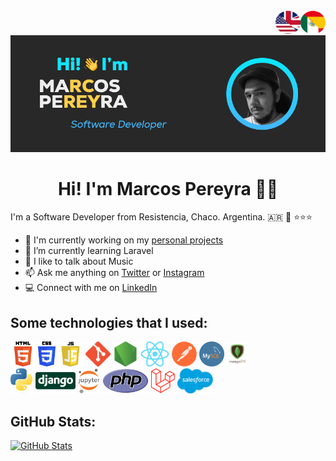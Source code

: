 <div align="center">
  <a href="https://github.com/MarkeZito3/MarkeZito3/blob/master/README-es.md">
    <img align="right" alt="GIF" src="./assets/spanish-btn.png" width="40" height="40" />
  </a>
  <a href="https://github.com/MarkeZito3/MarkeZito3/blob/master/README.md">
    <img align="right" alt="GIF" src="./assets/english-btn.png" width="40" height="40" />
  </a>
  <img  src="./assets/banner of me-ARGENTINA.png">
</div>

<!-- day version -->
<!-- <div align="center"><img src="./assets/banner of me_ bg-white.png"></div> -->

<h1 align="center">
  Hi! I'm Marcos Pereyra 🦊👋
</h1>

I'm a Software Developer from Resistencia, Chaco. Argentina. :argentina: 🧉 ⭐⭐⭐

- 🏢  I'm currently working on my [personal projects](https://github.com/MarkeZito3?tab=repositories)
- 🌱  I’m currently learning Laravel
- 💬  I like to talk about Music
- 📫  Ask me anything on [Twitter](https://twitter.com/markezitotres) or [Instagram](https://www.instagram.com/markezito133/)
- 💻  Connect with me on [LinkedIn](https://www.linkedin.com/in/markezito3)

## Some technologies that I used:

<code><img name="HTML" height="40" src="./assets/tecnologies/HTML5.png"></code>
<code><img name="CSS" height="40" src="./assets/tecnologies/CSS3.png"></code>
<code><img name="JS" height="40" src="./assets/tecnologies/JS.png"></code>
<code><img name="Git" height="40" src="./assets/tecnologies/GIT.png"></code>
<code><img name="NodeJS" height="40" src="./assets/tecnologies/NODE.png"></code>
<code><img name="ReactJS" height="40" src="./assets/tecnologies/react.png"></code>
<code><img name="Postman" height="40" src="./assets/tecnologies/Postman.png"></code>
<code><img name="SQL" height="40" src="./assets/tecnologies/MySQL.png"></code>
<code><img name="MongoDB" height="40" src="./assets/tecnologies/mongodb.png"></code>
</br>
<code><img name="Python" height="40" src="./assets/tecnologies/Python.png"></code>
<code><img name="Django" height="40" src="./assets/tecnologies/Django-Logo.png"></code>
<code><img name="Jupyter" height="40" src="./assets/tecnologies/Jupyter.png"></code>
<code><img name="PHP" height="40" src="./assets/tecnologies/PHP.png"></code>
<code><img name="Laravel" height="40" src="./assets/tecnologies/Laravel.png"></code>
<code><img name="Salesforce" height="40" src="./assets/tecnologies/Salesforce.png"></code>

## GitHub Stats:
<div>

  <!-- https://github-readme-stats.vercel.app/api?username=MarkeZito3&theme=gruvbox&show_icons=true -->
  [![GitHub Stats](https://github-readme-stats.vercel.app/api?username=MarkeZito3&show_icons=true)](https://github.com/anuraghazra/github-readme-stats)

</div>
